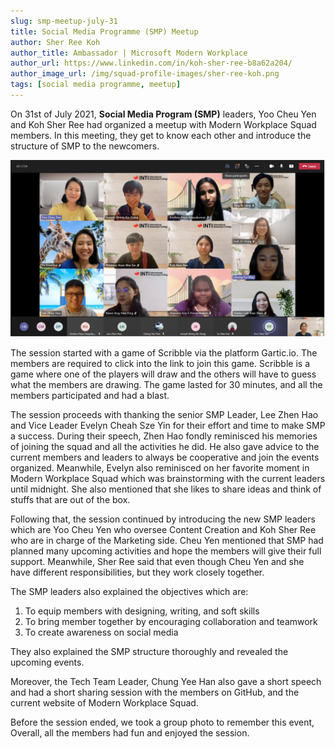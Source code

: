 ```yaml
---
slug: smp-meetup-july-31
title: Social Media Programme (SMP) Meetup
author: Sher Ree Koh
author_title: Ambassador | Microsoft Modern Workplace
author_url: https://www.linkedin.com/in/koh-sher-ree-b8a62a204/
author_image_url: /img/squad-profile-images/sher-ree-koh.png
tags: [social media programme, meetup]
---
```


On 31st of July 2021, **Social Media Program (SMP)** leaders, Yoo Cheu Yen and Koh Sher Ree had organized a meetup with Modern Workplace Squad members. In this meeting, they get to know each other and introduce the structure of SMP to the newcomers.

<!--truncate-->

![Group Photo Grid](img/2021-july-smp-meetup/smp-meetup-july-2021.png)

The session started with a game of Scribble via the platform Gartic.io. The members are required to click into the link to join this game. Scribble is a game where one of the players will draw and the others will have to guess what the members are drawing. The game lasted for 30 minutes, and all the members participated and had a blast.

The session proceeds with thanking the senior SMP Leader, Lee Zhen Hao and Vice Leader Evelyn Cheah Sze Yin for their effort and time to make SMP a success. During their speech, Zhen Hao fondly reminisced his memories of joining the squad and all the activities he did. He also gave advice to the current members and leaders to always be cooperative and join the events organized. Meanwhile, Evelyn also reminisced on her favorite moment in Modern Workplace Squad which was brainstorming with the current leaders until midnight. She also mentioned that she likes to share ideas and think of stuffs that are out of the box.

Following that, the session continued by introducing the new SMP leaders which are Yoo Cheu Yen who oversee Content Creation and Koh Sher Ree who are in charge of the Marketing side. Cheu Yen mentioned that SMP had planned many upcoming activities and hope the members will give their full support. Meanwhile, Sher Ree said that even though Cheu Yen and she have different responsibilities, but they work closely together.

The SMP leaders also explained the objectives which are:

1. To equip members with designing, writing, and soft skills
2. To bring member together by encouraging collaboration and teamwork
3. To create awareness on social media

They also explained the SMP structure thoroughly and revealed the upcoming events.

Moreover, the Tech Team Leader, Chung Yee Han also gave a short speech and had a short sharing session with the members on GitHub, and the current website of Modern Workplace Squad.

Before the session ended, we took a group photo to remember this event, Overall, all the members had fun and enjoyed the session.

